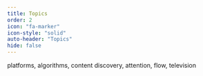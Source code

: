 ```yaml
---
title: Topics
order: 2
icon: "fa-marker"
icon-style: "solid"
auto-header: "Topics"
hide: false
---
```


platforms, algorithms, content discovery, attention, flow, television